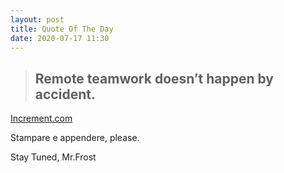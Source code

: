 ```yaml
---
layout: post
title: Quote Of The Day
date: 2020-07-17 11:30
---
```


> ## Remote teamwork doesn’t happen by accident.

[Increment.com](https://increment.com/teams/a-guide-to-distributed-teams/)

Stampare e appendere, please.

Stay Tuned, Mr.Frost 